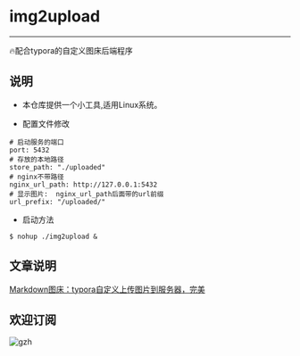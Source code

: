 # img2upload
----
🔥配合typora的自定义图床后端程序



##  说明

* 本仓库提供一个小工具,适用Linux系统。

* 配置文件修改

```
# 启动服务的端口
port: 5432
# 存放的本地路径
store_path: "./uploaded"
# nginx不带路径
nginx_url_path: http://127.0.0.1:5432
# 显示图片:  nginx_url_path后面带的url前缀
url_prefix: "/uploaded/"
```

* 启动方法

```
$ nohup ./img2upload &
```



## 文章说明

[Markdown图床：typora自定义上传图片到服务器，完美](https://mp.weixin.qq.com/s/ILgLCp1F3HCAOF0_ZiicCA)



## 欢迎订阅

![gzh](https://testerzhang.github.io/resources/gzh.png)

